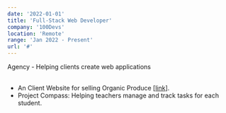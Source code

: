 ```yaml
---
date: '2022-01-01'
title: 'Full-Stack Web Developer'
company: '100Devs'
location: 'Remote'
range: 'Jan 2022 - Present'
url: '#'
---
```

Agency - Helping clients create web applications
<br><br>

- An Client Website for selling Organic Produce <span>[[link](https://organic-produce-tainan.netlify.app/)]</span>.
- Project Compass: Helping teachers manage and track tasks for each student.

